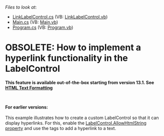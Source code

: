 <!-- default file list -->
*Files to look at*:

* [LinkLabelControl.cs](./CS/WindowsApplication3/LinkLabelControl.cs) (VB: [LinkLabelControl.vb](./VB/WindowsApplication3/LinkLabelControl.vb))
* [Main.cs](./CS/WindowsApplication3/Main.cs) (VB: [Main.vb](./VB/WindowsApplication3/Main.vb))
* [Program.cs](./CS/WindowsApplication3/Program.cs) (VB: [Program.vb](./VB/WindowsApplication3/Program.vb))
<!-- default file list end -->
# OBSOLETE: How to implement a hyperlink functionality in the LabelControl


<p><strong>This feature is available out-of-the-box starting from version 1</strong><strong>3</strong><strong>.</strong><strong>1</strong><strong>.</strong><strong> See </strong><a href="http://documentation.devexpress.com/#WindowsForms/CustomDocument4874"><strong><u>HTML Text Formatting</u></strong></a><strong> </strong></p><br />
<p><strong>For earlier versions:</strong><strong><br />
</strong><br />
This example illustrates how to create a custom LabelControl so that it can display hyperlinks. For this, enable the <a href="http://documentation.devexpress.com/#WindowsForms/DevExpressXtraEditorsLabelControl_AllowHtmlStringtopic"><u>LabelControl.AllowHtmlString property</u></a> and use the <strong><a></a></strong>  tags to add a hyperlink to a text. </p>

<br/>


